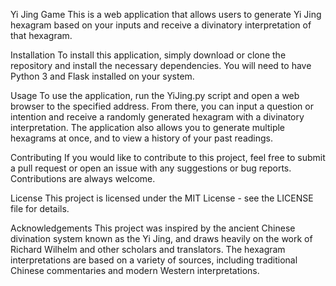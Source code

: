Yi Jing Game
This is a web application that allows users to generate Yi Jing hexagram based on your inputs and receive a divinatory interpretation of that hexagram.

Installation
To install this application, simply download or clone the repository and install the necessary dependencies. You will need to have Python 3 and Flask installed on your system.

Usage
To use the application, run the YiJing.py script and open a web browser to the specified address. From there, you can input a question or intention and receive a randomly generated hexagram with a divinatory interpretation. The application also allows you to generate multiple hexagrams at once, and to view a history of your past readings.

Contributing
If you would like to contribute to this project, feel free to submit a pull request or open an issue with any suggestions or bug reports. Contributions are always welcome.

License
This project is licensed under the MIT License - see the LICENSE file for details.

Acknowledgements
This project was inspired by the ancient Chinese divination system known as the Yi Jing, and draws heavily on the work of Richard Wilhelm and other scholars and translators. The hexagram interpretations are based on a variety of sources, including traditional Chinese commentaries and modern Western interpretations.
